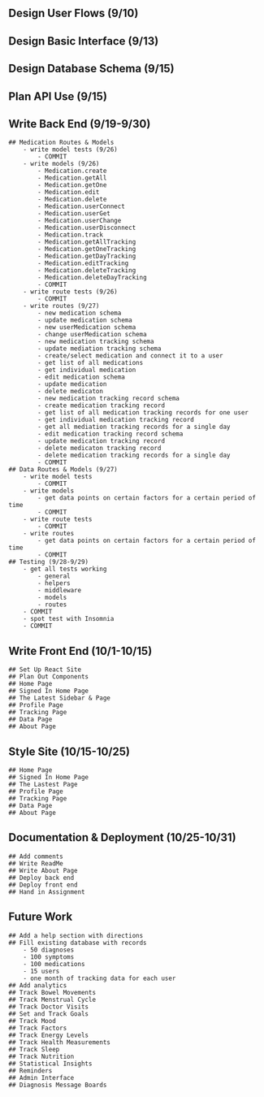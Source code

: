 ## Design User Flows (9/10)
## Design Basic Interface (9/13)
## Design Database Schema (9/15)
## Plan API Use (9/15)

## Write Back End (9/19-9/30)
    ## Medication Routes & Models 
        - write model tests (9/26)
            - COMMIT
        - write models (9/26)
            - Medication.create
            - Medication.getAll
            - Medication.getOne
            - Medication.edit
            - Medication.delete
            - Medication.userConnect
            - Medication.userGet
            - Medication.userChange
            - Medication.userDisconnect
            - Medication.track
            - Medication.getAllTracking
            - Medication.getOneTracking
            - Medication.getDayTracking
            - Medication.editTracking
            - Medication.deleteTracking
            - Medication.deleteDayTracking
            - COMMIT
        - write route tests (9/26)
            - COMMIT
        - write routes (9/27)
            - new medication schema
            - update medication schema
            - new userMedication schema
            - change userMedication schema
            - new medication tracking schema
            - update mediation tracking schema
            - create/select medication and connect it to a user
            - get list of all medications
            - get individual medication
            - edit medication schema
            - update medication
            - delete medicaton
            - new medication tracking record schema
            - create medication tracking record
            - get list of all medication tracking records for one user
            - get individual medication tracking record
            - get all mediation tracking records for a single day
            - edit medication tracking record schema
            - update medication tracking record
            - delete medicaton tracking record
            - delete medication tracking records for a single day
            - COMMIT
    ## Data Routes & Models (9/27)
        - write model tests
            - COMMIT
        - write models
            - get data points on certain factors for a certain period of time
            - COMMIT
        - write route tests
            - COMMIT
        - write routes
            - get data points on certain factors for a certain period of time
            - COMMIT
    ## Testing (9/28-9/29)
        - get all tests working
            - general
            - helpers
            - middleware
            - models
            - routes
        - COMMIT
        - spot test with Insomnia
        - COMMIT

## Write Front End (10/1-10/15)
    ## Set Up React Site
    ## Plan Out Components
    ## Home Page
    ## Signed In Home Page
    ## The Latest Sidebar & Page
    ## Profile Page
    ## Tracking Page
    ## Data Page
    ## About Page

## Style Site (10/15-10/25)
    ## Home Page
    ## Signed In Home Page
    ## The Lastest Page
    ## Profile Page
    ## Tracking Page
    ## Data Page
    ## About Page

## Documentation & Deployment (10/25-10/31)
    ## Add comments
    ## Write ReadMe
    ## Write About Page
    ## Deploy back end
    ## Deploy front end
    ## Hand in Assignment


## Future Work 
    ## Add a help section with directions
    ## Fill existing database with records
        - 50 diagnoses
        - 100 symptoms
        - 100 medications
        - 15 users
        - one month of tracking data for each user
    ## Add analytics
    ## Track Bowel Movements
    ## Track Menstrual Cycle
    ## Track Doctor Visits
    ## Set and Track Goals
    ## Track Mood
    ## Track Factors
    ## Track Energy Levels
    ## Track Health Measurements
    ## Track Sleep
    ## Track Nutrition
    ## Statistical Insights
    ## Reminders
    ## Admin Interface
    ## Diagnosis Message Boards